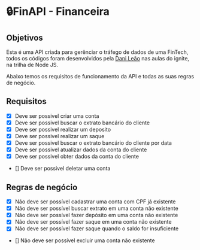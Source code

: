 # 🔒FinAPI - Financeira

## Objetivos
Esta é uma API criada para gerênciar o tráfego de dados de uma FinTech, todos os códigos foram desenvolvidos pela [Dani Leão](https://github.com/danileao) nas aulas do ignite, na trilha de Node JS.

Abaixo temos os requisitos de funcionamento da API e todas as suas regras de negócio.

## Requisitos

- [x] Deve ser possivel criar uma conta
- [x] Deve ser possivel buscar o extrato bancário do cliente
- [x] Deve ser possivel realizar um deposito 
- [x] Deve ser possivel realizar um saque
- [x] Deve ser possivel buscar o extrato bancário do cliente por data 
- [x] Deve ser possivel atualizar dados da conta do cliente
- [x] Deve ser possivel obter dados da conta do cliente
- [] Deve ser possivel deletar uma conta



## Regras de negócio 

- [x] Não deve ser possível cadastrar uma conta com CPF já existente
- [x] Não deve ser possível buscar extrato em uma conta não existente 
- [x] Não deve ser possível fazer depósito em uma conta não existente 
- [x] Não deve ser possível fazer saque em uma conta não existente 
- [x] Não deve ser possível fazer saque quando o saldo for insuficiente
- [] Não deve ser possível excluir uma conta não existente 